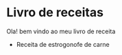 
 # Livro de receitas

 Ola! bem vindo ao meu livro de receita

  - Receita de estrogonofe de carne
  
